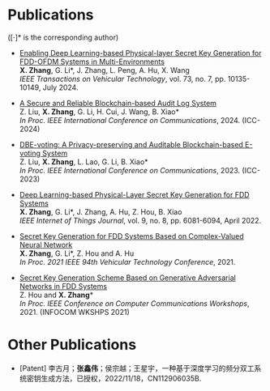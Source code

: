 # Publications 
([⋅]* is the corresponding author)

- [Enabling Deep Learning-based Physical-layer Secret Key Generation for FDD-OFDM Systems in Multi-Environments](https://ieeexplore.ieee.org/document/10440494) <br /> 
**X. Zhang**, G. Li*, J. Zhang, L. Peng, A. Hu, X. Wang <br />
_IEEE Transactions on Vehicular Technology_, vol. 73, no. 7, pp. 10135-10149, July 2024.

- [A Secure and Reliable Blockchain-based Audit Log System](https://ieeexplore.ieee.org/document/10623012)  <br />
Z. Liu, **X. Zhang**, G. Li, H. Cui, J. Wang, B. Xiao* <br />
_In Proc. IEEE International Conference on Communications_, 2024. (ICC-2024)

- [DBE-voting: A Privacy-preserving and Auditable Blockchain-based E-voting System](https://ieeexplore.ieee.org/document/10279692)  <br />
Z. Liu, **X. Zhang**, L. Lao, G. Li, B. Xiao* <br />
_In Proc. IEEE International Conference on Communications_, 2023. (ICC-2023)

- [Deep Learning-based Physical-Layer Secret Key Generation for FDD Systems](https://ieeexplore.ieee.org/document/9526766)  <br />
**X. Zhang**, G. Li*, J. Zhang, A. Hu, Z. Hou, B. Xiao <br />
_IEEE Internet of Things Journal_, vol. 9, no. 8, pp. 6081-6094, April 2022.

- [Secret Key Generation for FDD Systems Based on Complex-Valued Neural Network](https://ieeexplore.ieee.org/document/9625252)  <br />
**X. Zhang**, G. Li*, Z. Hou and A. Hu <br />
_In Proc. 2021 IEEE 94th Vehicular Technology Conference_, 2021.
  
- [Secret Key Generation Scheme Based on Generative Adversarial Networks in FDD Systems](https://ieeexplore.ieee.org/document/9484457)  <br />
 Z. Hou and **X. Zhang*** <br />
_In Proc. IEEE Conference on Computer Communications Workshops_, 2021. (INFOCOM WKSHPS 2021)

# Other Publications
- [Patent] 李古月；**张鑫伟**；侯宗越；王星宇，一种基于深度学习的频分双工系统密钥生成方法，已授权，2022/11/18，CN112906035B.
